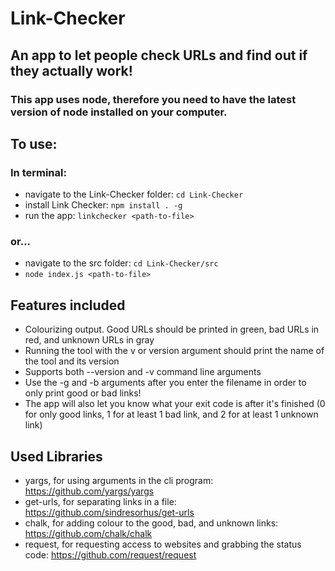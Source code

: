 # Link-Checker
## An app to let people check URLs and find out if they actually work!

### This app uses node, therefore you need to have the latest version of node installed on your computer.

## To use:

### In terminal:

- navigate to the Link-Checker folder: ``cd Link-Checker``
- install Link Checker: ``npm install . -g``
- run the app: ``linkchecker <path-to-file>``

### or...
- navigate to the src folder: ``cd Link-Checker/src``
- ``node index.js <path-to-file>``

## Features included
- Colourizing output. Good URLs should be printed in green, bad URLs in red, and unknown URLs in gray 
- Running the tool with the v or version argument should print the name of the tool and its version
- Supports both --version and -v command line arguments
- Use the -g and -b arguments after you enter the filename in order to only print good or bad links!
- The app will also let you know what your exit code is after it's finished (0 for only good links, 1 for at least 1 bad link, and 2 for at least 1 unknown link)


## Used Libraries
- yargs, for using arguments in the cli program: https://github.com/yargs/yargs
- get-urls, for separating links in a file: https://github.com/sindresorhus/get-urls
- chalk, for adding colour to the good, bad, and unknown links: https://github.com/chalk/chalk
- request, for requesting access to websites and grabbing the status code: https://github.com/request/request

